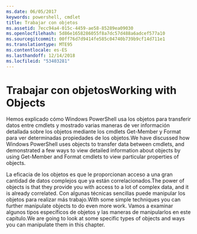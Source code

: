 ```yaml
---
ms.date: 06/05/2017
keywords: powershell, cmdlet
title: Trabajar con objetos
ms.assetid: 7ecc94a4-015c-4459-ae58-85289ea09030
ms.openlocfilehash: 5d86e1658286055f8a7dc57d488a6adcef577a10
ms.sourcegitcommit: 00ff76d7d9414fe585c04740b739b9cf14d711e1
ms.translationtype: MTE95
ms.contentlocale: es-ES
ms.lasthandoff: 12/14/2018
ms.locfileid: "53403281"
---
```

# <a name="working-with-objects"></a><span data-ttu-id="42424-103">Trabajar con objetos</span><span class="sxs-lookup"><span data-stu-id="42424-103">Working with Objects</span></span>

<span data-ttu-id="42424-104">Hemos explicado cómo Windows PowerShell usa los objetos para transferir datos entre cmdlets y mostrado varias maneras de ver información detallada sobre los objetos mediante los cmdlets Get-Member y Format para ver determinadas propiedades de los objetos.</span><span class="sxs-lookup"><span data-stu-id="42424-104">We have discussed how Windows PowerShell uses objects to transfer data between cmdlets, and demonstrated a few ways to view detailed information about objects by using Get-Member and Format cmdlets to view particular properties of objects.</span></span>

<span data-ttu-id="42424-105">La eficacia de los objetos es que le proporcionan acceso a una gran cantidad de datos complejos que ya están correlacionados.</span><span class="sxs-lookup"><span data-stu-id="42424-105">The power of objects is that they provide you with access to a lot of complex data, and it is already correlated.</span></span> <span data-ttu-id="42424-106">Con algunas técnicas sencillas puede manipular los objetos para realizar más trabajo.</span><span class="sxs-lookup"><span data-stu-id="42424-106">With some simple techniques you can further manipulate objects to do even more work.</span></span> <span data-ttu-id="42424-107">Vamos a examinar algunos tipos específicos de objetos y las maneras de manipularlos en este capítulo.</span><span class="sxs-lookup"><span data-stu-id="42424-107">We are going to look at some specific types of objects and ways you can manipulate them in this chapter.</span></span>